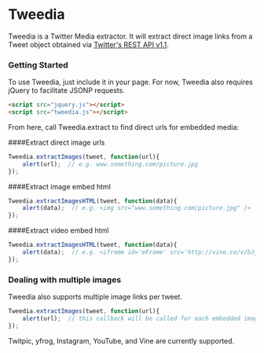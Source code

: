 Tweedia
========

Tweedia is a Twitter Media extractor.  It will extract direct image links from a Tweet object obtained via [Twitter's REST API v1.1](https://dev.twitter.com/docs/api/1.1).

### Getting Started

To use Tweedia, just include it in your page. For now, Tweedia also requires jQuery to facilitate JSONP requests.

```html
<script src="jquery.js"></script>
<script src="tweedia.js"></script>
```

From here, call Tweedia.extract to find direct urls for embedded media:

####Extract direct image urls
```javascript
Tweedia.extractImages(tweet, function(url){
	alert(url);  // e.g. www.something.com/picture.jpg
});
```

####Extract image embed html
```javascript
Tweedia.extractImagesHTML(tweet, function(data){
	alert(data);  // e.g. <img src="www.something.com/picture.jpg" />
});
```

####Extract video embed html
```javascript
Tweedia.extractImagesHTML(tweet, function(data){
	alert(data);  // e.g. <iframe id='eFrame' src='http://vine.co/v/bJjdTLBnwx1/card' width='380' height='380' frameborder='0'></iframe>
});
```

### Dealing with multiple images

Tweedia also supports multiple image links per tweet.

```javascript
Tweedia.extractImages(tweet, function(url){
	alert(url);  // this callback will be called for each embedded image link
});
```

Twitpic, yfrog, Instagram, YouTube, and Vine are currently supported.